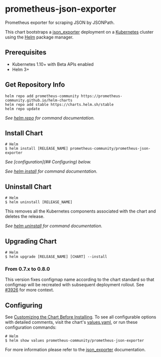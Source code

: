 # prometheus-json-exporter

Prometheus exporter for scraping JSON by JSONPath.

This chart bootstraps a [json_exporter](https://github.com/prometheus-community/json_exporter) deployment on a [Kubernetes](http://kubernetes.io) cluster using the [Helm](https://helm.sh) package manager.

## Prerequisites

- Kubernetes 1.10+ with Beta APIs enabled
- Helm 3+

## Get Repository Info

```console
helm repo add prometheus-community https://prometheus-community.github.io/helm-charts
helm repo add stable https://charts.helm.sh/stable
helm repo update
```

<!-- textlint-disable -->
_See [helm repo](https://helm.sh/docs/helm/helm_repo/) for command documentation._
<!-- textlint-enable -->

## Install Chart

```console
# Helm
$ helm install [RELEASE_NAME] prometheus-community/prometheus-json-exporter
```

_See [configuration](## Configuring) below._

_See [helm install](https://helm.sh/docs/helm/helm_install/) for command documentation._

## Uninstall Chart

```console
# Helm
$ helm uninstall [RELEASE_NAME]
```

This removes all the Kubernetes components associated with the chart and deletes the release.

_See [helm uninstall](https://helm.sh/docs/helm/helm_uninstall/) for command documentation._

## Upgrading Chart

```console
# Helm
$ helm upgrade [RELEASE_NAME] [CHART] --install
```

### From 0.7.x to 0.8.0

This version fixes configmap name according to the chart standard so that configmap will be recreated with subsequent deployment rollout.
See [#3926](https://github.com/prometheus-community/helm-charts/pull/3926) for more context.

## Configuring

See [Customizing the Chart Before Installing](https://helm.sh/docs/intro/using_helm/#customizing-the-chart-before-installing). To see all configurable options with detailed comments, visit the chart's [values.yaml](./values.yaml), or run these configuration commands:

```console
# Helm
$ helm show values prometheus-community/prometheus-json-exporter
```

For more information please refer to the [json_exporter](https://github.com/prometheus-community/json_exporter) documentation.
